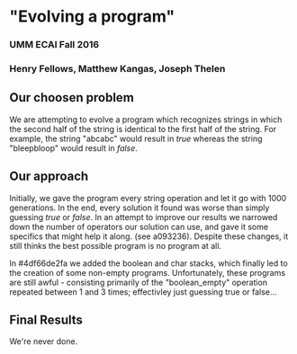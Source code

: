 # "Evolving a program"
### UMM ECAI Fall 2016
### Henry Fellows, Matthew Kangas, Joseph Thelen

## Our choosen problem
We are attempting to evolve a program which recognizes
strings in which the second half of the string is
identical to the first half  of the string. For example,
the string "abcabc" would result in *true* whereas the
string "bleepbloop" would result in *false*.

## Our approach
Initially, we gave the program every string operation and let it
go with 1000 generations. In the end, every solution it found was
worse than simply guessing *true* or *false*. In an attempt to improve
our results we narrowed down the number of operators our solution can
use, and gave it some specifics that might help it along. (see a093236).
Despite these changes, it still thinks the best possible program is no
program at all.

In #4df66de2fa we added the boolean and char stacks, which finally led
to the creation of some non-empty programs. Unfortunately, these programs are
still awful - consisting primarily of the "boolean_empty" operation repeated
between 1 and 3 times; effectivley just guessing true or false... 

## Final Results
We're never done.

